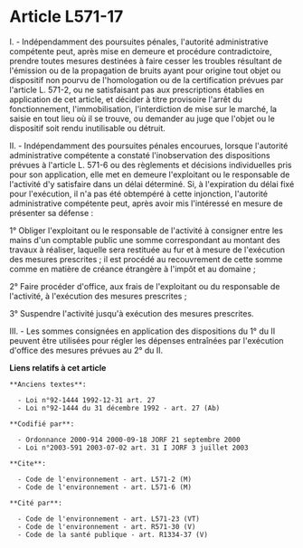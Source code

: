 # Article L571-17

I. - Indépendamment des poursuites pénales, l'autorité administrative compétente peut, après mise en demeure et procédure
contradictoire, prendre toutes mesures destinées à faire cesser les troubles résultant de l'émission ou de la propagation de
bruits ayant pour origine tout objet ou dispositif non pourvu de l'homologation ou de la certification prévues par l'article
L. 571-2, ou ne satisfaisant pas aux prescriptions établies en application de cet article, et décider à titre provisoire
l'arrêt du fonctionnement, l'immobilisation, l'interdiction de mise sur le marché, la saisie en tout lieu où il se trouve, ou
demander au juge que l'objet ou le dispositif soit rendu inutilisable ou détruit.

II. - Indépendamment des poursuites pénales encourues, lorsque l'autorité administrative compétente a constaté
l'inobservation des dispositions prévues à l'article L. 571-6 ou des règlements et décisions individuelles pris pour son
application, elle met en demeure l'exploitant ou le responsable de l'activité d'y satisfaire dans un délai déterminé. Si, à
l'expiration du délai fixé pour l'exécution, il n'a pas été obtempéré à cette injonction, l'autorité administrative
compétente peut, après avoir mis l'intéressé en mesure de présenter sa défense :

1° Obliger l'exploitant ou le responsable de l'activité à consigner entre les mains d'un comptable public une somme
correspondant au montant des travaux à réaliser, laquelle sera restituée au fur et à mesure de l'exécution des mesures
prescrites ; il est procédé au recouvrement de cette somme comme en matière de créance étrangère à l'impôt et au domaine ;

2° Faire procéder d'office, aux frais de l'exploitant ou du responsable de l'activité, à l'exécution des mesures prescrites ;

3° Suspendre l'activité jusqu'à exécution des mesures prescrites.

III. - Les sommes consignées en application des dispositions du 1° du II peuvent être utilisées pour régler les dépenses
entraînées par l'exécution d'office des mesures prévues au 2° du II.

**Liens relatifs à cet article**

	**Anciens textes**:

	  - Loi n°92-1444 1992-12-31 art. 27
	  - Loi n°92-1444 du 31 décembre 1992 - art. 27 (Ab)

	**Codifié par**:

	  - Ordonnance 2000-914 2000-09-18 JORF 21 septembre 2000
	  - Loi n°2003-591 2003-07-02 art. 31 I JORF 3 juillet 2003

	**Cite**:

	  - Code de l'environnement - art. L571-2 (M)
	  - Code de l'environnement - art. L571-6 (M)

	**Cité par**:

	  - Code de l'environnement - art. L571-23 (VT)
	  - Code de l'environnement - art. R571-30 (V)
	  - Code de la santé publique - art. R1334-37 (V)
